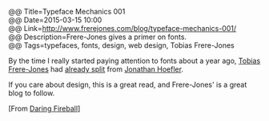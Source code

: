 @@ Title=Typeface Mechanics 001  
@@ Date=2015-03-15 10:00  
@@ Link=http://www.frerejones.com/blog/typeface-mechanics-001/  
@@ Description=Frere-Jones gives a primer on fonts.    
@@ Tags=typefaces, fonts, design, web design, Tobias Frere-Jones      

By the time I really started paying attention to fonts about a year ago, [Tobias Frere-Jones][frerejones] had [already split][wikipedia] from [Jonathan Hoefler][typography].

If you care about design, this is a great read, and Frere-Jones' is a great blog to follow.

[From [Daring Fireball][daringfireball]]

[daringfireball]: http://daringfireball.net/linked/2015/02/11/frere-jones
[frerejones]: http://www.frerejones.com/
[typography]: http://www.typography.com
[wikipedia]: https://en.wikipedia.org/wiki/Hoefler_%26_Co.#Conflict_between_Hoefler_and_Frere-Jones